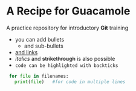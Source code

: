 # A Recipe for Guacamole
A practice repository for introductory **Git** training

- you can add bullets
  - and sub-bullets
- [and links](https://bio-it.embl.de)
- _italics_ and ~~strikethrough~~ is also possible
- `code can be highlighted with backticks`

```Python
 for file in filenames:
   print(file)   #for code in multiple lines
```

